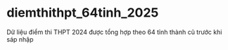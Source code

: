 # diemthithpt_64tinh_2025
Dữ liệu điểm thi THPT 2024 được tổng hợp theo 64 tỉnh thành cũ trước khi sáp nhập
